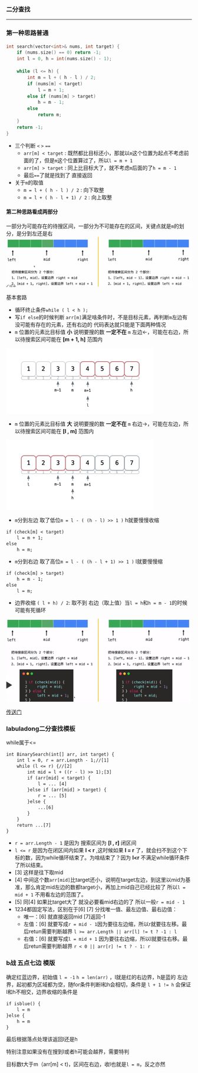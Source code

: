 ### 二分查找
--------

### 第一种思路普通
```c++
int search(vector<int>& nums, int target) {
    if (nums.size() == 0) return -1;
    int l = 0, h = int(nums.size() - 1);
        
    while (l <= h) {
        int m = l + ( h - l ) / 2;
        if (nums[m] < target)
            l = m + 1;
        else if (nums[m] > target)
            h = m - 1;
        else
            return m;
    }
    return -1;
}
```

+ 三个判断 `<` `>` `==`
    + `arr[m] < target` : 既然都比目标还小，那就以`m`这个位置为起点不考虑前面的了，但是`m`这个位置算过了，所以`l = m + 1`
    + `arr[m] > target` : 同上比目标大了，就不考虑`m`后面的了`h = m - 1`
    + 最后`==`了就是找到了 直接返回
+ 关于`m`的取值
    + `m = l + ( h - l ) / 2` : 向下取整
    + `m = l + ( h - l + 1) / 2` : 向上取整
    
#### 第二种思路看成两部分
一部分为可能存在的待搜区间，一部分为不可能存在的区间，关键点就是`m`的划分，是分到左还是右
![BinarySearch](../pic/BinarySearch1.png) 

基本套路
+ 循环终止条件`while ( l < h );`
+ 写`if else`的时候判断 `arr[m]`满足啥条件时，不是目标元素，再判断`m`左边有没可能有存在的元素，还有右边的 代码表达就只能是下面两种情况
+ `m` 位置的元素比目标值 __小__ 说明要搜的数 __一定不在__ `m` 左边←，可能在右边，所以待搜索区间可能在 __[m + 1, h]__ 范围内

![BinarySearch3.png](../pic/BinarySearch3.png) 

+ `m` 位置的元素比目标值 __大__ 说明要搜的数 __一定不在__ `m` 右边→，可能在左边，所以待搜索区间可能在 __[l , m]__ 范围内

![BinarySearch4.png](../pic/BinarySearch4.png) 

+ `m`分到左边 取了低位`m = l - ( (h - l) >> 1 )` h就要慢慢收缩 
```Csharp
if (check[m] < target)
    l = m + 1;
else
    h = m;
```

+ `m`分到右边 取了高位`m = l - ( (h - l + 1) >> 1 )` l就要慢慢缩
```Csharp
if (check[m] > target)
    h = m - 1;
else
    l = m;
```

+ 边界收缩
`( l + h) / 2`: 取不到 右边（取上值）当`l = h`和`h = m - 1`的时候可能有死循环

![BinarySearch2](../pic/BinarySearch2.png) 

[传送门](https://leetcode-cn.com/problems/search-insert-position/solution/te-bie-hao-yong-de-er-fen-cha-fa-fa-mo-ban-python-/) 

### labuladong二分查找模板
while属于<=
```
int BinarySearch(int[] arr, int target) {
    int l = 0, r = arr.Length - 1;//[1]
    while (l <= r) {//[2]
        int mid = l + ((r - l) >> 1);[3]
        if (arr[mid] < target) {
            l = ... [4]
        }else if (arr[mid] > target) {
            r = ... [5]
        }else {
            ...[6]
        }
    }
    return ...[7]
}
```
+ `r = arr.Length - 1` 是因为 搜索区间为 __[l , r]__ 闭区间 
+ `l <= r` 是因为在闭区间内如果 __l < r__ ,这时候如果 __l = r__ 了，就会扫不到这个下标的数，因为while循环结束了。为啥结束了？因为 __l<r__ 不满足while循环条件了所以结束。 
+ [3] 这样是往下取mid
+ [4] 中间这个数`arr[mid]`比target还小，说明在target左边，到这里以mid为基准，那么肯定mid左边的数都target小，再加上mid自己已经比较了 所以`l = mid + 1` 不用看左边的范围了。
+ [5] 同[4] 如果比target大了 就没必要看mid右边的了 所以一般`r = mid - 1`
+ 1234都固定写法，区别在于[6] [7] 分找唯一值、最左边值、最右边值：
    - 唯一：[6] 就直接返回mid [7]返回-1
    - 左值：[6] 就要写成`r = mid - 1`因为要往左边缩，所以r就要往左移。最后retun需要判断越界 `l >= arr.Length || arr[l] != t ? -1 : l`
    - 右值：[6] 就要写成`l = mid + 1` 因为要往右边缩，所以l就要往右移。最后retun需要判断越界 `r < 0 || arr[r] != t ? - 1: r`

### b战 五点七边 模版

确定红蓝边界，初始值 `l = -1` `h = len(arr)` ，l就是红的右边界，h是蓝的
左边界，起初都为区域都为空，随for条件判断l和h会相切，条件是 `l + 1 != h` 会保证l和h不相交，边界收缩的条件是

```
if isblue() {
	l = m
}else {
	h = m
}
```
最后根据落点处理该返回l还是h

特别注意如果没有在搜到l或者h可能会越界，需要特判

目标数t大于m（arr[m] < t)，区间在右边，收l也就是`l = m`，反之亦然 
